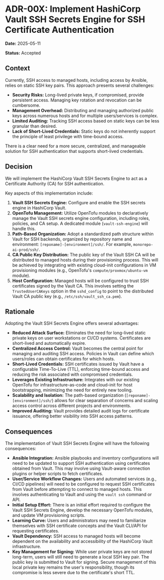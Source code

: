 # ADR-00X: Implement HashiCorp Vault SSH Secrets Engine for SSH Certificate Authentication

**Date:** 2025-05-11

**Status:** Accepted

## Context

Currently, SSH access to managed hosts, including access by Ansible, relies on static SSH key pairs. This approach presents several challenges:
*   **Security Risks:** Long-lived private keys, if compromised, provide persistent access. Managing key rotation and revocation can be cumbersome.
*   **Management Overhead:** Distributing and managing authorized public keys across numerous hosts and for multiple users/services is complex.
*   **Limited Auditing:** Tracking SSH access based on static keys can be less granular than desired.
*   **Lack of Short-Lived Credentials:** Static keys do not inherently support the principle of least privilege with time-bound access.

There is a clear need for a more secure, centralized, and manageable solution for SSH authentication that supports short-lived credentials.

## Decision

We will implement the HashiCorp Vault SSH Secrets Engine to act as a Certificate Authority (CA) for SSH authentication.

Key aspects of this implementation include:
1.  **Vault SSH Secrets Engine:** Configure and enable the SSH secrets engine in HashiCorp Vault.
2.  **OpenTofu Management:** Utilize OpenTofu modules to declaratively manage the Vault SSH secrets engine configuration, including roles, policies, and CA setup. A dedicated module (`vault-ssh-engine`) will handle this.
3.  **Path-Based Organization:** Adopt a standardized path structure within Vault for SSH backends, organized by repository name and environment: `[reponame]-[environment]/ssh/`. For example, `monorepo-ai-prod/ssh/`.
4.  **CA Public Key Distribution:** The public key of the Vault SSH CA will be distributed to managed hosts during their provisioning process. This will be achieved by integrating with existing cloud-init configurations in VM provisioning modules (e.g., OpenTofu's `compute/proxmox/ubuntu-vm` module).
5.  **Host Configuration:** Managed hosts will be configured to trust SSH certificates signed by the Vault CA. This involves setting the `TrustedUserCAKeys` option in the `sshd_config` to point to the distributed Vault CA public key (e.g., `/etc/ssh/vault_ssh_ca.pem`).

## Rationale

Adopting the Vault SSH Secrets Engine offers several advantages:
*   **Reduced Attack Surface:** Eliminates the need for long-lived static private keys on user workstations or CI/CD systems. Certificates are short-lived and automatically expire.
*   **Centralized Access Control:** Vault becomes the central point for managing and auditing SSH access. Policies in Vault can define which users/roles can obtain certificates for which hosts.
*   **Short-Lived Credentials:** SSH certificates issued by Vault have a configurable Time-To-Live (TTL), enforcing time-bound access and reducing the risk associated with compromised credentials.
*   **Leverages Existing Infrastructure:** Integrates with our existing OpenTofu for infrastructure-as-code and cloud-init for host bootstrapping, minimizing the need for entirely new tooling.
*   **Scalability and Isolation:** The path-based organization (`[reponame]-[environment]/ssh/`) allows for clear separation of concerns and scaling access control across different projects and environments.
*   **Improved Auditing:** Vault provides detailed audit logs for certificate issuance, offering better visibility into SSH access patterns.

## Consequences

The implementation of Vault SSH Secrets Engine will have the following consequences:
*   **Ansible Integration:** Ansible playbooks and inventory configurations will need to be updated to support SSH authentication using certificates obtained from Vault. This may involve using Vault-aware connection plugins or helper scripts to fetch certificates.
*   **User/Service Workflow Changes:** Users and automated services (e.g., CI/CD pipelines) will need to be configured to request SSH certificates from Vault before attempting to connect to managed hosts. This involves authenticating to Vault and using the `vault ssh` command or API.
*   **Initial Setup Effort:** There is an initial effort required to configure the Vault SSH Secrets Engine, develop the necessary OpenTofu modules, and update VM provisioning scripts.
*   **Learning Curve:** Users and administrators may need to familiarize themselves with SSH certificate concepts and the Vault CLI/API for requesting certificates.
*   **Vault Dependency:** SSH access to managed hosts will become dependent on the availability and accessibility of the HashiCorp Vault infrastructure.
*   **Key Management for Signing:** While user private keys are not stored long-term, users will still need to generate a local SSH key pair. The public key is submitted to Vault for signing. Secure management of this local private key remains the user's responsibility, though its compromise is less severe due to the certificate's short TTL.